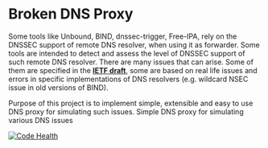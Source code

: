 Broken DNS Proxy
================

Some tools like Unbound, BIND, dnssec-trigger, Free-IPA, rely on the DNSSEC support of remote DNS resolver, when using it as forwarder. Some tools are intended to detect and assess the level of DNSSEC support of such remote DNS resolver. There are many issues that can arise. Some of them are specified in the [**IETF draft**](http://www.ietf.org/id/draft-ietf-dnsop-dnssec-roadblock-avoidance-01.txt), some are based on real life issues and errors in specific implementations of DNS resolvers (e.g. wildcard NSEC issue in old versions of BIND).

Purpose of this project is to implement simple, extensible and easy to use DNS proxy for simulating such issues.
Simple DNS proxy for simulating various DNS issues

[![Code Health](https://landscape.io/github/thozza/broken-dns-proxy/master/landscape.svg)](https://landscape.io/github/thozza/broken-dns-proxy/master)
